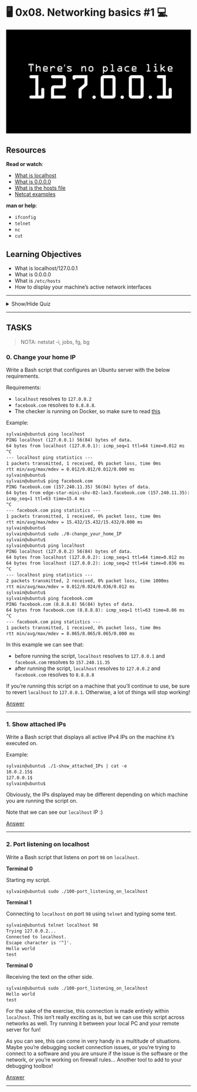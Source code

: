 
# :desktop_computer: 0x08. Networking basics #1 :computer:

<p><img src="./s7kpNYq.png" alt="" style="" /></p>

<h2>Resources</h2>

<p><strong>Read or watch</strong>:</p>

<ul>
<li><a href="https://en.wikipedia.org/wiki/Localhost" title="What is localhost" target="_blank">What is localhost</a> </li>
<li><a href="https://en.wikipedia.org/wiki/0.0.0.0" title="What is 0.0.0.0" target="_blank">What is 0.0.0.0</a> </li>
<li><a href="https://www.makeuseof.com/tag/modify-manage-hosts-file-linux/" title="What is the hosts file" target="_blank">What is the hosts file</a> </li>
<li><a href="https://www.thegeekstuff.com/2012/04/nc-command-examples/" title="Netcat examples" target="_blank">Netcat examples</a> </li>
</ul>

<p><strong>man or help</strong>:</p>

<ul>
<li><code>ifconfig</code></li>
<li><code>telnet</code></li>
<li><code>nc</code></li>
<li><code>cut</code></li>
</ul>

<h2>Learning Objectives</h2>

<ul>
<li>What is localhost/127.0.0.1</li>
<li>What is 0.0.0.0</li>
<li>What is <code>/etc/hosts</code></li>
<li>How to display your machine&rsquo;s active network interfaces</li>
</ul>

---

<details>

<summary>Show/Hide Quiz</summary>

### 0.) What is <code>localhost</code>?

- [ ] A hostname that means this IP
- [x] A hostname that means this computer
- [ ] An IP attached to a computer


### 1.) What is 0.0.0.0?

- [x] All IPv4 addresses on the local machine
- [ ] All the IPs
- [ ] It means null in networking

</details>

---

## TASKS

> NOTA: netstat -i, jobs, fg, bg

### 0. Change your home IP
   
<p>Write a Bash script that configures an Ubuntu server with the below requirements.</p>

<p>Requirements:</p>

<ul>
<li><code>localhost</code> resolves to <code>127.0.0.2</code></li>
<li> <code>facebook.com</code> resolves to <code>8.8.8.8</code>.</li>
<li> The checker is running on Docker, so make sure to read <a href="http://blog.jonathanargentiero.com/docker-sed-cannot-rename-etcsedl8ysxl-device-or-resource-busy/" title="this" target="_blank">this</a></li>
</ul>

<p>Example:</p>

<pre><code>sylvain@ubuntu$ ping localhost
PING localhost (127.0.0.1) 56(84) bytes of data.
64 bytes from localhost (127.0.0.1): icmp_seq=1 ttl=64 time=0.012 ms
^C
--- localhost ping statistics ---
1 packets transmitted, 1 received, 0% packet loss, time 0ms
rtt min/avg/max/mdev = 0.012/0.012/0.012/0.000 ms
sylvain@ubuntu$
sylvain@ubuntu$ ping facebook.com
PING facebook.com (157.240.11.35) 56(84) bytes of data.
64 bytes from edge-star-mini-shv-02-lax3.facebook.com (157.240.11.35): icmp_seq=1 ttl=63 time=15.4 ms
^C
--- facebook.com ping statistics ---
1 packets transmitted, 1 received, 0% packet loss, time 0ms
rtt min/avg/max/mdev = 15.432/15.432/15.432/0.000 ms
sylvain@ubuntu$
sylvain@ubuntu$ sudo ./0-change_your_home_IP
sylvain@ubuntu$
sylvain@ubuntu$ ping localhost
PING localhost (127.0.0.2) 56(84) bytes of data.
64 bytes from localhost (127.0.0.2): icmp_seq=1 ttl=64 time=0.012 ms
64 bytes from localhost (127.0.0.2): icmp_seq=2 ttl=64 time=0.036 ms
^C
--- localhost ping statistics ---
2 packets transmitted, 2 received, 0% packet loss, time 1000ms
rtt min/avg/max/mdev = 0.012/0.024/0.036/0.012 ms
sylvain@ubuntu$
sylvain@ubuntu$ ping facebook.com
PING facebook.com (8.8.8.8) 56(84) bytes of data.
64 bytes from facebook.com (8.8.8.8): icmp_seq=1 ttl=63 time=8.06 ms
^C
--- facebook.com ping statistics ---
1 packets transmitted, 1 received, 0% packet loss, time 0ms
rtt min/avg/max/mdev = 8.065/8.065/8.065/0.000 ms
</code></pre>

<p>In this example we can see that:</p>

<ul>
<li>before running the script, <code>localhost</code> resolves to <code>127.0.0.1</code> and <code>facebook.com</code> resolves to <code>157.240.11.35</code></li>
<li>after running the script,  <code>localhost</code> resolves to <code>127.0.0.2</code> and <code>facebook.com</code> resolves to <code>8.8.8.8</code></li>
</ul>

<p>If you&rsquo;re running this script on a machine that you&rsquo;ll continue to use, be sure to revert <code>localhost</code> to <code>127.0.0.1</code>. Otherwise, a lot of things will stop working!</p>

  </div>

[Answer](./0-change_your_home_IP)

---

### 1. Show attached IPs
  
<p>Write a Bash script that displays all active IPv4 IPs on the machine it&rsquo;s executed on.</p>

<p>Example:</p>

<pre><code>sylvain@ubuntu$ ./1-show_attached_IPs | cat -e
10.0.2.15$
127.0.0.1$
sylvain@ubuntu$
</code></pre>

<p>Obviously, the IPs displayed may be different depending on which machine you are running the script on.</p>

<p>Note that we can see our <code>localhost</code> IP :)</p>

  </div>

[Answer](./1-show_attached_IPs)

---

### 2. Port listening on localhost
    
<p>Write a Bash script that listens on port <code>98</code> on <code>localhost</code>.</p>

<p><strong>Terminal 0</strong></p>

<p>Starting my script.</p>

<pre><code>sylvain@ubuntu$ sudo ./100-port_listening_on_localhost
</code></pre>

<p><strong>Terminal 1</strong></p>

<p>Connecting to <code>localhost</code> on port <code>98</code> using <code>telnet</code> and typing some text.</p>

<pre><code>sylvain@ubuntu$ telnet localhost 98
Trying 127.0.0.2...
Connected to localhost.
Escape character is &#39;^]&#39;.
Hello world
test
</code></pre>

<p><strong>Terminal 0</strong></p>

<p>Receiving the text on the other side.</p>

<pre><code>sylvain@ubuntu$ sudo ./100-port_listening_on_localhost
Hello world
test
</code></pre>

<p>For the sake of the exercise, this connection is made entirely within <code>localhost</code>. This isn&rsquo;t really exciting as is, but we can use this script across networks as well. Try running it between your local PC and your remote server for fun!</p>

<p>As you can see, this can come in very handy in a multitude of situations. Maybe you&rsquo;re debugging socket connection issues, or you&rsquo;re trying to connect to a software and you are unsure if the issue is the software or the network, or you&rsquo;re working on firewall rules&hellip; Another tool to add to your debugging toolbox!</p>

  </div>

[Answer](./100-port_listening_on_localhost)

---